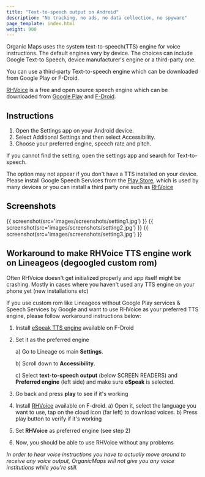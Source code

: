 ```yaml
---
title: "Text-to-speech output on Android"
description: "No tracking, no ads, no data collection, no spyware"
page_template: index.html
weight: 900
---
```

Organic Maps uses the system text-to-speech(TTS) engine for voice instructions. The default engines vary by device. The choices can include Google Text-to Speech, device manufacturer's engine or a third-party one. 

You can use a third-party Text-to-speech engine which can be downloaded from Google Play or F-Droid. 

[RHVoice](https://rhvoice.org/) is a free and open source speech engine which can be downloaded from [Google Play](https://play.google.com/store/apps/details?id=com.github.olga_yakovleva.rhvoice.android) and [F-Droid](https://f-droid.org/en/packages/com.github.olga_yakovleva.rhvoice.android/).

## Instructions

1. Open the Settings app on your Android device.
2. Select Additional Settings and then select Accessibility.
3. Choose your preferred engine, speech rate and pitch.

If you cannot find the setting, open the settings app and search for Text-to-speech.

The option may not appear if you don't have a TTS installed on your device. Please install Google Speech Services from the [Play Store](https://play.google.com/store/apps/details?id=com.google.android.tts), which is used by many devices or you can install a third party one such as [RHVoice](https://play.google.com/store/apps/details?id=com.github.olga_yakovleva.rhvoice.android)

## Screenshots

{{ screenshot(src='images/screenshots/setting1.jpg') }}
{{ screenshot(src='images/screenshots/setting2.jpg') }}
{{ screenshot(src='images/screenshots/setting3.jpg') }}

## Workaround to make RHVoice TTS engine work on Lineageos (degoogled custom rom)

Often RHVoice doesn't get initialized properly and app itself might be crashing. Mostly in cases where you haven't used any TTS engine on your phone yet (new installations etc)

If you use custom rom like Lineageos without Google Play services & Speech Services by Google and want to use RHVoice as your preferred TTS engine, please follow workaround instructions below:

1) Install [eSpeak TTS engine](https://f-droid.org/en/packages/com.reecedunn.espeak) available on F-Droid

2) Set it as the preferred engine

      a) Go to Lineage os main **Settings**.
      
      b) Scroll down to **Accessibility**.
      
      c) Select **text-to-speech output** (below SCREEN READERS) and **Preferred engine** (left side) and make sure **eSpeak** is selected.

3) Go back and press **play** to see if it's working
4) Install [RHVoice](https://f-droid.org/en/packages/com.github.olga_yakovleva.rhvoice.android/) available on F-droid.
a) Open it, select the language you want to use, tap on the cloud icon (far left) to download voices.
b) Press play button to verify if it's working
5) Set **RHVoice** as preferred engine (see step 2)
6) Now, you should be able to use RHVoice without any problems

*In order to hear voice instructions you have to actually move around to receive any voice output, OrganicMaps will not give you any voice institutions while you're still.*
